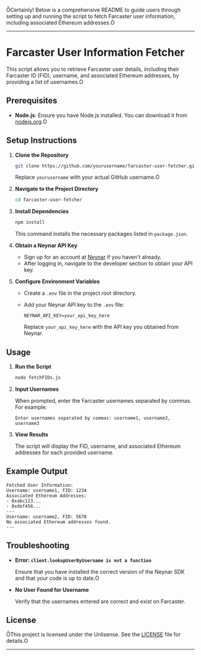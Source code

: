 Certainly! Below is a comprehensive README to guide users through setting up and running the script to fetch Farcaster user information, including associated Ethereum addresses.

---

# Farcaster User Information Fetcher

This script allows you to retrieve Farcaster user details, including their Farcaster ID (FID), username, and associated Ethereum addresses, by providing a list of usernames.

## Prerequisites

- **Node.js**: Ensure you have Node.js installed. You can download it from [nodejs.org](https://nodejs.org/).

## Setup Instructions

1. **Clone the Repository**

   ```bash
   git clone https://github.com/yourusername/farcaster-user-fetcher.git
   ```

   Replace `yourusername` with your actual GitHub username.

2. **Navigate to the Project Directory**

   ```bash
   cd farcaster-user-fetcher
   ```

3. **Install Dependencies**

   ```bash
   npm install
   ```

   This command installs the necessary packages listed in `package.json`.

4. **Obtain a Neynar API Key**

   - Sign up for an account at [Neynar](https://neynar.com/) if you haven't already.
   - After logging in, navigate to the developer section to obtain your API key.

5. **Configure Environment Variables**

   - Create a `.env` file in the project root directory.
   - Add your Neynar API key to the `.env` file:

     ```
     NEYNAR_API_KEY=your_api_key_here
     ```

     Replace `your_api_key_here` with the API key you obtained from Neynar.

## Usage

1. **Run the Script**

   ```bash
   node fetchFIDs.js
   ```

2. **Input Usernames**

   When prompted, enter the Farcaster usernames separated by commas. For example:

   ```
   Enter usernames separated by commas: username1, username2, username3
   ```

3. **View Results**

   The script will display the FID, username, and associated Ethereum addresses for each provided username.

## Example Output

```
Fetched User Information:
Username: username1, FID: 1234
Associated Ethereum Addresses:
- 0xabc123...
- 0xdef456...
---
Username: username2, FID: 5678
No associated Ethereum addresses found.
---
```

## Troubleshooting

- **Error: `client.lookupUserByUsername is not a function`**

  Ensure that you have installed the correct version of the Neynar SDK and that your code is up to date.

- **No User Found for Username**

  Verify that the usernames entered are correct and exist on Farcaster.

## License

This project is licensed under the Unlisense. See the [LICENSE](https://github.com/boilerrat/farcasteraccts/blob/main/LICENSE) file for details.

---
